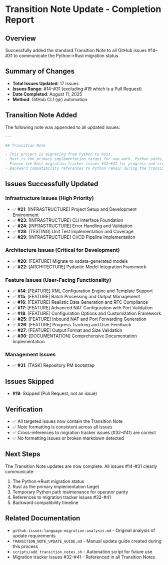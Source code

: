# Transition Note Update - Completion Report

## Overview

Successfully added the standard Transition Note to all GitHub issues #14–#31 to communicate the Python→Rust migration status.

## Summary of Changes

- **Total Issues Updated**: 17 issues
- **Issues Range**: #14–#31 (excluding #19 which is a Pull Request)
- **Date Completed**: August 11, 2025
- **Method**: GitHub CLI (`gh`) automation

## Transition Note Added

The following note was appended to all updated issues:

```markdown
---

## Transition Note

- This project is migrating from Python to Rust.
- Rust is the primary implementation target for new work. Python paths are maintained temporarily for operator parity.
- Please see Rust migration tracker issues #32–#41 for progress and cross-links.
- Backward compatibility references to Python remain during the transition and will be removed post-cutover.
```

## Issues Successfully Updated

### Infrastructure Issues (High Priority)

- ✅ **#21**: [INFRASTRUCTURE] Project Setup and Development Environment
- ✅ **#23**: [INFRASTRUCTURE] CLI Interface Foundation
- ✅ **#24**: [INFRASTRUCTURE] Error Handling and Validation
- ✅ **#28**: [TESTING] Unit Test Implementation and Coverage
- ✅ **#29**: [INFRASTRUCTURE] CI/CD Pipeline Implementation

### Architecture Issues (Critical for Development)

- ✅ **#20**: [FEATURE] Migrate to xsdata-generated models
- ✅ **#22**: [ARCHITECTURE] Pydantic Model Integration Framework

### Feature Issues (User-Facing Functionality)

- ✅ **#14**: [FEATURE] XML Configuration Engine and Template Support
- ✅ **#15**: [FEATURE] Batch Processing and Output Management
- ✅ **#16**: [FEATURE] Realistic Data Generation and RFC Compliance
- ✅ **#17**: [FEATURE] Advanced NAT Configuration with Port Validation
- ✅ **#18**: [FEATURE] Configuration Options and Customization Framework
- ✅ **#25**: [FEATURE] Inbound NAT and Port Forwarding Generation
- ✅ **#26**: [FEATURE] Progress Tracking and User Feedback
- ✅ **#27**: [FEATURE] Output Format and Size Validation
- ✅ **#30**: [DOCUMENTATION] Comprehensive Documentation Implementation

### Management Issues

- ✅ **#31**: [TASK] Repository PM bootstrap

## Issues Skipped

- **#19**: Skipped (Pull Request, not an issue)

## Verification

- ✅ All targeted issues now contain the Transition Note
- ✅ Note formatting is consistent across all issues
- ✅ Cross-references to migration tracker issues (#32–#41) are correct
- ✅ No formatting issues or broken markdown detected

## Next Steps

The Transition Note updates are now complete. All issues #14–#31 clearly communicate:

1. The Python→Rust migration status
2. Rust as the primary implementation target
3. Temporary Python path maintenance for operator parity
4. References to migration tracker issues #32–#41
5. Backward compatibility timeline

## Related Documentation

- `github-issues-language-migration-analysis.md` - Original analysis of update requirements
- `TRANSITION_NOTE_UPDATE_GUIDE.md` - Manual update guide created during this process
- `scripts/add_transition_notes.sh` - Automation script for future use
- Migration tracker issues #32–#41 - Referenced in all Transition Notes
